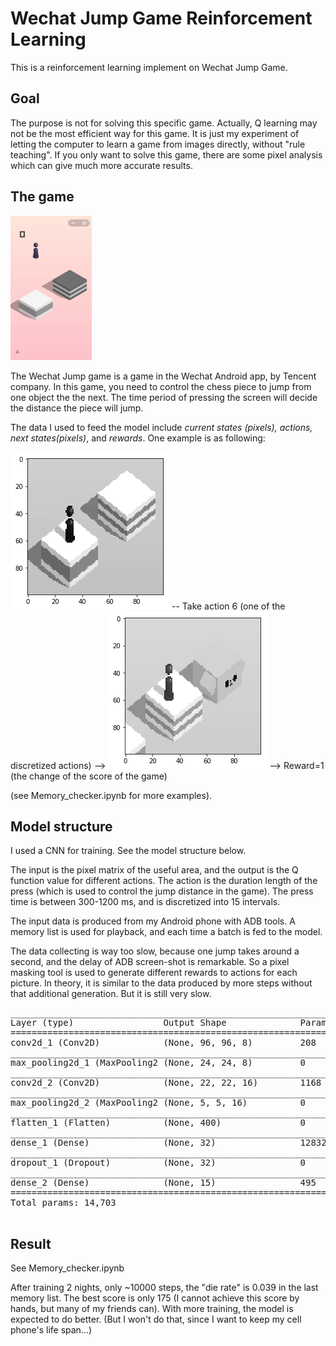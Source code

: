# Wechat Jump Game Reinforcement Learning

This is a reinforcement learning implement on Wechat Jump Game. 


## Goal

The purpose is not for solving this specific game. Actually, Q learning may not be the most efficient way for this game. It is just my experiment of letting the computer to learn a game from images directly, without "rule teaching". If you only want to solve this game, there are some pixel analysis which can give much more accurate results. 


## The game

![game GIF](imgs/screen.gif) 

The Wechat Jump game is a game in the Wechat Android app, by Tencent company. In this game, you need to control the chess piece to jump from one object the the next. The time period of pressing the screen will decide the distance the piece will jump. 

The data I used to feed the model include *current states (pixels), actions, next states(pixels)*, and *rewards*. One example is as following:

![game GIF](imgs/s1.png) -- Take action 6 (one of the discretized actions) --> ![game GIF](imgs/s2.png) --> Reward=1 (the change of the score of the game)

(see Memory_checker.ipynb for more examples).


## Model structure

I used a CNN for training. See the model structure below.

The input is the pixel matrix of the useful area, and the output is the Q function value for different actions. The action is the duration length of the press (which is used to control the jump distance in the game). The press time is between 300-1200 ms, and is discretized into 15 intervals.

The input data is produced from my Android phone with ADB tools. A memory list is used for playback, and each time a batch is fed to the model. 

The data collecting is way too slow, because one jump takes around a second, and the delay of ADB screen-shot is remarkable. So a pixel masking tool is used to generate different rewards to actions for each picture. In theory, it is similar to the data produced by more steps without that additional generation. But it is still very slow.

<pre>
_________________________________________________________________
Layer (type)                 Output Shape              Param #   
=================================================================
conv2d_1 (Conv2D)            (None, 96, 96, 8)         208       
_________________________________________________________________
max_pooling2d_1 (MaxPooling2 (None, 24, 24, 8)         0         
_________________________________________________________________
conv2d_2 (Conv2D)            (None, 22, 22, 16)        1168      
_________________________________________________________________
max_pooling2d_2 (MaxPooling2 (None, 5, 5, 16)          0         
_________________________________________________________________
flatten_1 (Flatten)          (None, 400)               0         
_________________________________________________________________
dense_1 (Dense)              (None, 32)                12832     
_________________________________________________________________
dropout_1 (Dropout)          (None, 32)                0         
_________________________________________________________________
dense_2 (Dense)              (None, 15)                495       
=================================================================
Total params: 14,703
_________________________________________________________________
</pre>


## Result

See Memory_checker.ipynb

After training 2 nights, only ~10000 steps, the "die rate" is 0.039 in the last memory list. The best score is only 175 (I cannot achieve this score by hands, but many of my friends can). With more training, the model is expected to do better. (But I won't do that, since I want to keep my cell phone's life span...)


